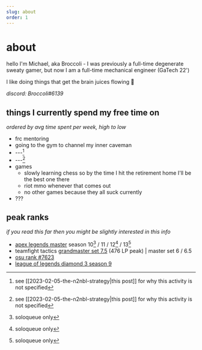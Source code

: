 ```yaml
---
slug: about
order: 1
---
```


# about

hello I'm Michael, aka Broccoli - I was previously a full-time degenerate sweaty gamer, but now I am a full-time mechanical engineer (GaTech 22') 


I like doing things that get the brain juices flowing 🙂


*discord: Broccoli\#6139*


## things I currently spend my free time on
*ordered by avg time spent per week, high to low*
- frc mentoring
- going to the gym to channel my inner caveman
- ---[^1] <!--wb-->
- ---[^1] <!--at-->
- games
    - slowly learning chess so by the time I hit the retirement home I'll be the best one there
    - riot mmo whenever that comes out
    - no other games because they all suck currently
- ???


## peak ranks
*if you read this far then you might be slightly interested in this info*
- [apex legends master](images/apexrank.png) season 10[^2] / 11 / 12[^2] / 13[^2] 
- teamfight tactics [grandmaster set 7.5](images/tftrank.png) (476 LP peak) | master set 6 / 6.5
- [osu rank \#7623](https://osu.ppy.sh/users/5870537) 
- [league of legends diamond 3 season 9](https://www.op.gg/summoners/na/Broccoli%20TFT)


[^1]: see [[2023-02-05-the-n2nbl-strategy|this post]] for why this activity is not specified
[^2]: soloqueue only